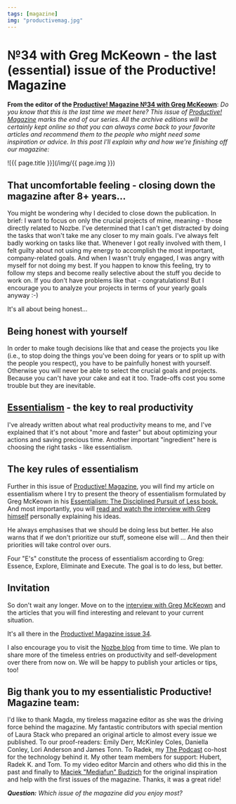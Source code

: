 ```yaml
---
tags: [magazine]
img: "productivemag.jpg"
---
```


# №34 with Greg McKeown - the last (essential) issue of the Productive! Magazine

**From the editor of the [Productive! Magazine №34 with Greg McKeown][34]**: *Do you know that this is the last time we meet here? This issue of [Productive! Magazine][pm] marks the end of our series. All the archive editions will be certainly kept online so that you can always come back to your favorite articles and recommend them to the people who might need some inspiration or advice. In this post I'll explain why and how we're finishing off our magazine:*

<!--More-->

![{{ page.title }}](/img/{{ page.img }})

## That uncomfortable feeling - closing down the magazine after 8+ years...

You might be wondering why I decided to close down the publication. In brief: I want to focus on only the crucial projects of mine, meaning - those directly related to Nozbe. I’ve determined that I can't get distracted by doing the tasks that won't take me any closer to my main goals. I’ve always felt badly working on tasks like that. Whenever I got really involved with them, I felt guilty about not using my energy to accomplish the most important, company-related goals. And when I wasn't truly engaged, I was angry with myself for not doing my best. If you happen to know this feeling, try to follow my steps and become really selective about the stuff you decide to work on. If you don't have problems like that - congratulations! But I encourage you to analyze your projects in terms of your yearly goals anyway :-)

It's all about being honest...

## Being honest with yourself

In order to make tough decisions like that and cease the projects you like (i.e., to stop doing the things you've been doing for years or to split up with the people you respect), you have to be painfully honest with yourself. Otherwise you will never be able to select the crucial goals and projects. Because you can't have your cake and eat it too. Trade-offs cost you some trouble but they are inevitable.

## [Essentialism][ess] - the key to real productivity

I've already written about what real productivity means to me, and I've explained that it's not about "more and faster" but about optimizing your actions and saving precious time. Another important "ingredient" here is choosing the right tasks - like essentialism.

## The key rules of essentialism

Further in this issue of [Productive! Magazine][34], you will find my article on essentialism where I try to present the theory of essentialism formulated by Greg McKeown in his [Essentialism: The Disciplined Pursuit of Less book.][ess] And most importantly, you will [read and watch the interview with Greg himself][g] personally explaining his ideas.

He always emphasises that we should be doing less but better. He also warns that if we don't prioritize our stuff, someone else will ... And then their priorities will take control over ours.

Four "E's" constitute the process of essentialism according to Greg: Essence, Explore, Eliminate and Execute. The goal is to do less, but better.

## Invitation

So don't wait any longer. Move on to the [interview with Greg McKeown][g] and the articles that you will find interesting and relevant to your current situation.

It's all there in the [Productive! Magazine issue 34][34].

I also encourage you to visit the [Nozbe blog][bl] from time to time. We plan to share more of the timeless entries on productivity and self-development over there from now on. We will be happy to publish your articles or tips, too!

## Big thank you to my essentialistic Productive! Magazine team:

I'd like to thank Magda, my tireless magazine editor as she was the driving force behind the magazine. My fantastic contributors with special mention of Laura Stack who prepared an original article to almost every issue we published. To our proof-readers: Emily Derr, McKinley Coles, Daniella Conley, Lori Anderson and James Tonn. To Radek, my [The Podcast](/podcast) co-host for the technology behind it. My other team members for support: Hubert, Radek K. and Tom. To my video editor Marcin and others who did this in the past and finally to [Maciek "Mediafun" Budzich](http://Mediafun.pl) for the original inspiration and help with the first issues of the magazine. Thanks, it was a great ride!

***Question:*** *Which issue of the magazine did you enjoy most?*

[d]: http://db.tt/kD7Liux
[t]: https://twitter.com/MSliwinski
[p]: /podcast
[n]: https://michael.gratis/nozbe
[r]: https://michael.gratis/radex
[i]: https://michael.gratis/thepodcast
[o]: https://michael.gratis/ipadonly
[g]: https://sliwinski.com/greg-mckeown/

[bl]: https://nozbe.com/blog/
[ess]: https://sliwinski.com/essentialism/
[pm]: http://productivemag.com/
[34]: http://productivemag.com/34/